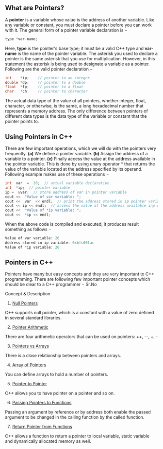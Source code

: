 ## What are Pointers?

A  **pointer**  is a variable whose value is the address of another variable. Like any variable or constant, you must declare a pointer before you can work with it. The general form of a pointer variable declaration is −
```c++
type *var-name;
```
Here, **type** is the pointer's base type; it must be a valid C++ type and **var-name** is the name of the pointer variable. The asterisk you used to declare a pointer is the same asterisk that you use for multiplication. However, in this statement the asterisk is being used to designate a variable as a pointer. Following are the valid pointer declaration −
```c++
int    *ip;    // pointer to an integer
double *dp;    // pointer to a double
float  *fp;    // pointer to a float
char   *ch     // pointer to character
```
The actual data type of the value of all pointers, whether integer, float, character, or otherwise, is the same, a long hexadecimal number that represents a memory address. The only difference between pointers of different data types is the data type of the variable or constant that the pointer points to.

## Using Pointers in C++

There are few important operations, which we will do with the pointers very frequently.  **(a)**  We define a pointer variable.  **(b)**  Assign the address of a variable to a pointer.  **(c)**  Finally access the value at the address available in the pointer variable. This is done by using unary operator * that returns the value of the variable located at the address specified by its operand. Following example makes use of these operations −
```c++
int  var  =  20;  // actual variable declaration.  
int  *ip;  // pointer variable 
ip =  &var;  // store address of var in pointer variable 
cout <<  "Value of var variable: "; 
cout <<  var  << endl;  // print the address stored in ip pointer variable cout <<  "Address stored in ip variable: "; 
cout << ip << endl;  // access the value at the address available inp ointer 
cout <<  "Value of *ip variable: "; 
cout <<  *ip << endl;
```
When the above code is compiled and executed, it produces result something as follows −
```c++
Value of var variable: 20
Address stored in ip variable: 0xbfc601ac
Value of *ip variable: 20
```
## Pointers in C++

Pointers have many but easy concepts and they are very important to C++ programming. There are following few important pointer concepts which should be clear to a C++ programmer −
Sr.No

Concept & Description

1. [Null Pointers](https://www.tutorialspoint.com/cplusplus/cpp_null_pointers.htm "C++ Null Pointers")

C++ supports null pointer, which is a constant with a value of zero defined in several standard libraries.

2. [Pointer Arithmetic](https://www.tutorialspoint.com/cplusplus/cpp_pointer_arithmatic.htm "C++ Pointer Arithmetic")

There are four arithmetic operators that can be used on pointers: ++, --, +, -

3. [Pointers vs Arrays](https://www.tutorialspoint.com/cplusplus/cpp_pointers_vs_arrays.htm "C++ Pointers vs Arrays")

There is a close relationship between pointers and arrays.

4. [Array of Pointers](https://www.tutorialspoint.com/cplusplus/cpp_array_of_pointers.htm "C++ Array of Pointers")

You can define arrays to hold a number of pointers.

5. [Pointer to Pointer](https://www.tutorialspoint.com/cplusplus/cpp_pointer_to_pointer.htm "C++ Pointer to Pointer Operators")

C++ allows you to have pointer on a pointer and so on.

6. [Passing Pointers to Functions](https://www.tutorialspoint.com/cplusplus/cpp_passing_pointers_to_functions.htm "Passing Pointers to Functions in C++")

Passing an argument by reference or by address both enable the passed argument to be changed in the calling function by the called function.

7. [Return Pointer from Functions](https://www.tutorialspoint.com/cplusplus/cpp_return_pointer_from_functions.htm "Return Pointer from Functions in C++")

C++ allows a function to return a pointer to local variable, static variable and dynamically allocated memory as well.
